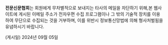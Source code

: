 **전문신문협회**는 회원에게 무차별적으로 보내지는 타사의 메일을 차단하기 위해,본 웹사이트에 게시된 이메일 주소가 전자우편 수집 프로그램이나 그 밖의 기술적 장치를 이용하여 무단으로 수집되는 것을 거부하며, 이를 위반시 정보통신망법에 의해 형사처벌됨을 유념하시기 바랍니다.

(게시일) 2024년 09월 05일